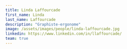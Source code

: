 ```yaml
---
title: Linda Laffourcade
first_name: Linda
last_name: Laffourcade
description: "Graphiste-ergonome"
image: /assets/images/people/linda-laffourcade.jpg
linkedin: https://www.linkedin.com/in/llaffourcade/
team: true
---
```


